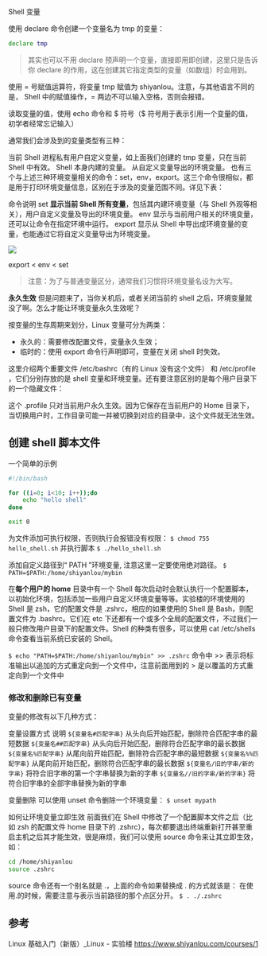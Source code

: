 Shell 变量

使用 declare 命令创建一个变量名为 tmp 的变量：

```sh
declare tmp
```

> 其实也可以不用 declare 预声明一个变量，直接即用即创建，这里只是告诉你 declare 的作用，这在创建其它指定类型的变量（如数组）时会用到。

使用 = 号赋值运算符，将变量 tmp 赋值为 shiyanlou。注意，与其他语言不同的是， Shell 中的赋值操作，= 两边不可以输入空格，否则会报错。

读取变量的值，使用 echo 命令和 $ 符号（$ 符号用于表示引用一个变量的值，初学者经常忘记输入）

通常我们会涉及到的变量类型有三种：

当前 Shell 进程私有用户自定义变量，如上面我们创建的 tmp 变量，只在当前 Shell 中有效。
Shell 本身内建的变量。
从自定义变量导出的环境变量。
也有三个与上述三种环境变量相关的命令：set，env，export。这三个命令很相似，都是用于打印环境变量信息，区别在于涉及的变量范围不同。详见下表：

命令说明
set **显示当前 Shell 所有变量**，包括其内建环境变量（与 Shell 外观等相关），用户自定义变量及导出的环境变量。
env 显示与当前用户相关的环境变量，还可以让命令在指定环境中运行。
export 显示从 Shell 中导出成环境变量的变量，也能通过它将自定义变量导出为环境变量。

![](https://upload-images.jianshu.io/upload_images/1662509-375c259943e7a395.png?imageMogr2/auto-orient/strip%7CimageView2/2/w/1240)

export < env < set

> 注意：为了与普通变量区分，通常我们习惯将环境变量名设为大写。

**永久生效**
但是问题来了，当你关机后，或者关闭当前的 shell 之后，环境变量就没了啊。怎么才能让环境变量永久生效呢？

按变量的生存周期来划分，Linux 变量可分为两类：

* 永久的：需要修改配置文件，变量永久生效；
* 临时的：使用 export 命令行声明即可，变量在关闭 shell 时失效。

这里介绍两个重要文件 /etc/bashrc（有的 Linux 没有这个文件） 和 /etc/profile ，它们分别存放的是 shell 变量和环境变量。还有要注意区别的是每个用户目录下的一个隐藏文件：

这个 .profile 只对当前用户永久生效。因为它保存在当前用户的 Home 目录下，当切换用户时，工作目录可能一并被切换到对应的目录中，这个文件就无法生效。

## 创建 shell 脚本文件

一个简单的示例

```bash
#!/bin/bash

for ((i=0; i<10; i++));do
    echo "hello shell"
done

exit 0
```

为文件添加可执行权限，否则执行会报错没有权限：
`$ chmod 755 hello_shell.sh`
并执行脚本
`$ ./hello_shell.sh`

添加自定义路径到“ PATH ”环境变量, 注意这里一定要使用绝对路径。
`$ PATH=$PATH:/home/shiyanlou/mybin`

在**每个用户的 home** 目录中有一个 Shell 每次启动时会默认执行一个配置脚本，以初始化环境，包括添加一些用户自定义环境变量等等。实验楼的环境使用的 Shell 是 zsh，它的配置文件是 .zshrc，相应的如果使用的 Shell 是 Bash，则配置文件为 .bashrc。它们在 etc 下还都有一个或多个全局的配置文件，不过我们一般只修改用户目录下的配置文件。Shell 的种类有很多，可以使用 cat /etc/shells 命令查看当前系统已安装的 Shell。

`$ echo "PATH=$PATH:/home/shiyanlou/mybin" >> .zshrc`
命令中 >> 表示将标准输出以追加的方式重定向到一个文件中，注意前面用到的 > 是以覆盖的方式重定向到一个文件中

### 修改和删除已有变量

变量的修改有以下几种方式：

变量设置方式 说明
`${变量名#匹配字串}` 从头向后开始匹配，删除符合匹配字串的最短数据
`${变量名##匹配字串}` 从头向后开始匹配，删除符合匹配字串的最长数据
`${变量名%匹配字串}` 从尾向前开始匹配，删除符合匹配字串的最短数据
`${变量名%%匹配字串}` 从尾向前开始匹配，删除符合匹配字串的最长数据
`${变量名/旧的字串/新的字串}` 将符合旧字串的第一个字串替换为新的字串
`${变量名//旧的字串/新的字串}` 将符合旧字串的全部字串替换为新的字串

变量删除
可以使用 unset 命令删除一个环境变量：
`$ unset mypath`

如何让环境变量立即生效
前面我们在 Shell 中修改了一个配置脚本文件之后（比如 zsh 的配置文件 home 目录下的 .zshrc），每次都要退出终端重新打开甚至重启主机之后其才能生效，很是麻烦，我们可以使用 source 命令来让其立即生效，如：

```sh
cd /home/shiyanlou
source .zshrc
```

source 命令还有一个别名就是 .，上面的命令如果替换成 . 的方式就该是：
在使用.的时候，需要注意与表示当前路径的那个点区分开。
`$ . ./.zshrc`

## 参考

Linux 基础入门（新版）_Linux - 实验楼
<https://www.shiyanlou.com/courses/1>
